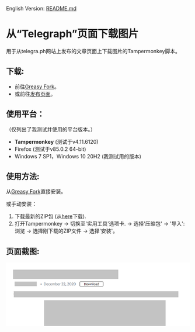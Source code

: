 English Version: [README.md](README.md)

# 从“Telegraph”页面下载图片
用于从telegra.ph网站上发布的文章页面上下载图片的Tampermonkey脚本。

## 下载:
- 前往[Greasy Fork]()。
- 或前往[发布页面](releases)。

## 使用平台：
（仅列出了我测试并使用的平台版本。）
- **Tampermonkey** (测试于v4.11.6120)
- Firefox (测试于v85.0.2 64-bit)
- Windows 7 SP1，Windows 10 20H2 (我测试用的版本)

## 使用方法:
从[Greasy Fork]()直接安装。

或手动安装：
1. 下载最新的ZIP包 (从[here](releases)下载).
2. 打开Tampermonkey -> 切换至'实用工具'选项卡. -> 选择'压缩包' -> '导入': 浏览 -> 选择刚下载的ZIP文件 -> 选择'安装'。

## 页面截图:
![截图](res/Capture.png?raw=true)
